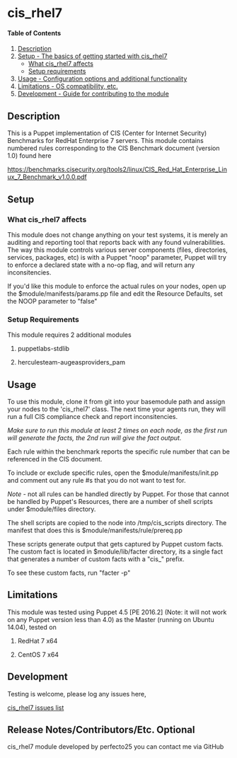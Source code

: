 # cis_rhel7

#### Table of Contents

1. [Description](#description)
1. [Setup - The basics of getting started with cis_rhel7](#setup)
    * [What cis_rhel7 affects](#what-cis_rhel7-affects)
    * [Setup requirements](#setup-requirements)
1. [Usage - Configuration options and additional functionality](#usage)
1. [Limitations - OS compatibility, etc.](#limitations)
1. [Development - Guide for contributing to the module](#development)

## Description

This is a Puppet implementation of CIS (Center for Internet Security) Benchmarks for RedHat Enterprise 7 servers.
This module contains numbered rules corresponding to the CIS Benchmark document (version 1.0) found here

https://benchmarks.cisecurity.org/tools2/linux/CIS_Red_Hat_Enterprise_Linux_7_Benchmark_v1.0.0.pdf


## Setup

### What cis_rhel7 affects

This module does not change anything on your test systems, it is merely an auditing and reporting tool that reports back with any found vulnerabilities. The way this module controls various server components (files, directories, services, packages, etc) is with a Puppet "noop" parameter, Puppet will try to enforce a declared state with a no-op flag, and will return any inconsitencies.

If you'd like this module to enforce the actual rules on your nodes, open up the $module/manifests/params.pp file and edit the Resource Defaults, set the NOOP parameter to "false"

### Setup Requirements

This module requires 2 additional modules

1. puppetlabs-stdlib

2. herculesteam-augeasproviders_pam


## Usage

To use this module, clone it from git into your basemodule path and assign your nodes to the 'cis_rhel7' class. The next time your agents run, they will run a full CIS compliance check and report inconsitencies. 

*Make sure to run this module at least 2 times on each node, as the first run will generate the facts, the 2nd run will give the fact output.*

Each rule within the benchmark reports the specific rule number that can be referenced in the CIS document. 

To include or exclude specific rules, open the $module/manifests/init.pp and comment out any rule #s that you do not want to test for. 

*Note* - not all rules can be handled directly by Puppet. For those that cannot be handled by Puppet's Resources, there are a number of shell scripts under $module/files directory. 

The shell scripts are copied to the node into /tmp/cis_scripts directory. The manifest that does this is $module/manifests/rule/prereq.pp

These scripts generate output that gets captured by Puppet custom facts. The custom fact is located in $module/lib/facter directory, its a single fact that generates a number of custom facts with a "cis_" prefix.

To see these custom facts, run "facter -p"


## Limitations

This module was tested using Puppet 4.5 [PE 2016.2] (Note: it will not work on any Puppet version less than 4.0) as the Master (running on Ubuntu 14.04), tested on 

1. RedHat 7 x64

2. CentOS 7 x64

## Development

Testing is welcome, please log any issues here,

[cis_rhel7 issues list](https://github.com/perfecto25/perfecto25-cis_rhel7/issues "cis_rhel7 issues list")


## Release Notes/Contributors/Etc. **Optional**

cis_rhel7 module developed by perfecto25
you can contact me via GitHub 
